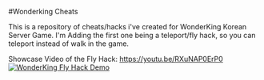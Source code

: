#Wonderking Cheats

This is a repository of cheats/hacks i've created for WonderKing Korean Server Game.
I'm Adding the first one being a teleport/fly hack, so you can teleport instead of walk in the game.

Showcase Video of the Fly Hack:
https://youtu.be/RXuNAP0ErP0
[![WonderKing Fly Hack Demo](https://i.imgur.com/6i3VqAJ.png)](https://youtu.be/RXuNAP0ErP0)